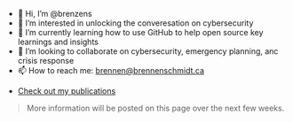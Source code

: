 - 👋 Hi, I’m @brenzens
- 👀 I’m interested in unlocking the converesation on cybersecurity
- 🌱 I’m currently learning how to use GitHub to help open source key learnings and insights
- 💞️ I’m looking to collaborate on cybersecurity, emergency planning, anc crisis response
- 📫 How to reach me: brennen@brennenschmidt.ca

<!---
brenzens/brenzens is a ✨ special ✨ repository because its `README.md` (this file) appears on your GitHub profile.
You can click the Preview link to take a look at your changes.
--->

- [Check out my publications](/Publications.md)

> More information will be posted on this page over the next few weeks.
